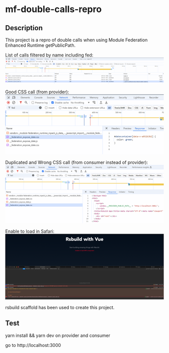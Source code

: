 # mf-double-calls-repro

## Description

This project is a repro of double calls when using Module Federation Enhanced Runtime getPublicPath.

List of calls filtered by name including fed:
![Calls filtered by name including fed](01_calls_filtered_fed.png)

Good CSS call (from provider):
![Good CSS call](02_good_css.png)

Duplicated and Wrong CSS call (from consumer instead of provider):
![Wrong CSS call](03_bad_css.png)

Enable to load in Safari:
![Wrong CSS call](04_safari_error.png)

rsbuild scaffold has been used to create this project.
## Test

yarn install && yarn dev on provider and consumer

go to http://localhost:3000
